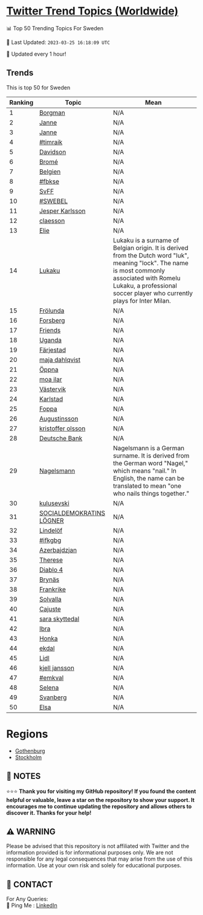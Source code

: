 [Twitter Trend Topics (Worldwide)](https://github.com/ErcinDedeoglu/Twitter-Trend-Topics)
==========


📊 Top 50 Trending Topics For Sweden

📆 Last Updated: `2023-03-25 16:18:09 UTC`

🔧 Updated every 1 hour!


## Trends

This is top 50 for Sweden

| Ranking | Topic | Mean |
| ------- | ------------ | ------------ |
| 1 | [Borgman](http://twitter.com/search?q=Borgman) | N/A |
| 2 | [Janne](http://twitter.com/search?q=Janne) | N/A |
| 3 | [Janne](http://twitter.com/search?q=Janne) | N/A |
| 4 | [#timraik](http://twitter.com/search?q=%23timraik) | N/A |
| 5 | [Davidson](http://twitter.com/search?q=Davidson) | N/A |
| 6 | [Bromé](http://twitter.com/search?q=Brom%c3%a9) | N/A |
| 7 | [Belgien](http://twitter.com/search?q=Belgien) | N/A |
| 8 | [#fbkse](http://twitter.com/search?q=%23fbkse) | N/A |
| 9 | [SvFF](http://twitter.com/search?q=SvFF) | N/A |
| 10 | [#SWEBEL](http://twitter.com/search?q=%23SWEBEL) | N/A |
| 11 | [Jesper Karlsson](http://twitter.com/search?q=Jesper+Karlsson) | N/A |
| 12 | [claesson](http://twitter.com/search?q=claesson) | N/A |
| 13 | [Elie](http://twitter.com/search?q=Elie) | N/A |
| 14 | [Lukaku](http://twitter.com/search?q=Lukaku) | Lukaku is a surname of Belgian origin. It is derived from the Dutch word "luk", meaning "lock". The name is most commonly associated with Romelu Lukaku, a professional soccer player who currently plays for Inter Milan. |
| 15 | [Frölunda](http://twitter.com/search?q=Fr%c3%b6lunda) | N/A |
| 16 | [Forsberg](http://twitter.com/search?q=Forsberg) | N/A |
| 17 | [Friends](http://twitter.com/search?q=Friends) | N/A |
| 18 | [Uganda](http://twitter.com/search?q=Uganda) | N/A |
| 19 | [Färjestad](http://twitter.com/search?q=F%c3%a4rjestad) | N/A |
| 20 | [maja dahlqvist](http://twitter.com/search?q=maja+dahlqvist) | N/A |
| 21 | [Öppna](http://twitter.com/search?q=%c3%96ppna) | N/A |
| 22 | [moa ilar](http://twitter.com/search?q=moa+ilar) | N/A |
| 23 | [Västervik](http://twitter.com/search?q=V%c3%a4stervik) | N/A |
| 24 | [Karlstad](http://twitter.com/search?q=Karlstad) | N/A |
| 25 | [Foppa](http://twitter.com/search?q=Foppa) | N/A |
| 26 | [Augustinsson](http://twitter.com/search?q=Augustinsson) | N/A |
| 27 | [kristoffer olsson](http://twitter.com/search?q=kristoffer+olsson) | N/A |
| 28 | [Deutsche Bank](http://twitter.com/search?q=Deutsche+Bank) | N/A |
| 29 | [Nagelsmann](http://twitter.com/search?q=Nagelsmann) | Nagelsmann is a German surname. It is derived from the German word "Nagel," which means "nail." In English, the name can be translated to mean "one who nails things together." |
| 30 | [kulusevski](http://twitter.com/search?q=kulusevski) | N/A |
| 31 | [SOCIALDEMOKRATINS LÖGNER](http://twitter.com/search?q=SOCIALDEMOKRATINS+L%c3%96GNER) | N/A |
| 32 | [Lindelöf](http://twitter.com/search?q=Lindel%c3%b6f) | N/A |
| 33 | [#ifkgbg](http://twitter.com/search?q=%23ifkgbg) | N/A |
| 34 | [Azerbajdzjan](http://twitter.com/search?q=Azerbajdzjan) | N/A |
| 35 | [Therese](http://twitter.com/search?q=Therese) | N/A |
| 36 | [Diablo 4](http://twitter.com/search?q=Diablo+4) | N/A |
| 37 | [Brynäs](http://twitter.com/search?q=Bryn%c3%a4s) | N/A |
| 38 | [Frankrike](http://twitter.com/search?q=Frankrike) | N/A |
| 39 | [Solvalla](http://twitter.com/search?q=Solvalla) | N/A |
| 40 | [Cajuste](http://twitter.com/search?q=Cajuste) | N/A |
| 41 | [sara skyttedal](http://twitter.com/search?q=sara+skyttedal) | N/A |
| 42 | [Ibra](http://twitter.com/search?q=Ibra) | N/A |
| 43 | [Honka](http://twitter.com/search?q=Honka) | N/A |
| 44 | [ekdal](http://twitter.com/search?q=ekdal) | N/A |
| 45 | [Lidl](http://twitter.com/search?q=Lidl) | N/A |
| 46 | [kjell jansson](http://twitter.com/search?q=kjell+jansson) | N/A |
| 47 | [#emkval](http://twitter.com/search?q=%23emkval) | N/A |
| 48 | [Selena](http://twitter.com/search?q=Selena) | N/A |
| 49 | [Svanberg](http://twitter.com/search?q=Svanberg) | N/A |
| 50 | [Elsa](http://twitter.com/search?q=Elsa) | N/A |



# Regions

* [Gothenburg](</Sweden/Gothenburg.md>)
* [Stockholm](</Sweden/Stockholm.md>)



## 📝 NOTES

⭐⭐⭐ **Thank you for visiting my GitHub repository! If you found the content helpful or valuable, leave a star on the repository to show your support. It encourages me to continue updating the repository and allows others to discover it. Thanks for your help!**


## ⚠️ WARNING

Please be advised that this repository is not affiliated with Twitter and the information provided is for informational purposes only. We are not responsible for any legal consequences that may arise from the use of this information. Use at your own risk and solely for educational purposes.


## 📨 CONTACT

 For Any Queries:  
            🏓 Ping Me : [LinkedIn](https://www.linkedin.com/in/ercindedeoglu/)
